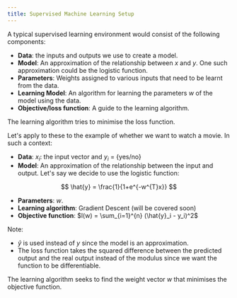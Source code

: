 ```yaml
---
title: Supervised Machine Learning Setup
---
```

A typical supervised learning environment would consist of the following components:
- **Data**: the inputs and outputs we use to create a model.
- **Model**: An approximation of the relationship between $x$ and $y$. One such approximation could be the logistic function.
- **Parameters**: Weights assigned to various inputs that need to be learnt from the data.
- **Learning Model**: An algorithm for learning the parameters $w$ of the model using the data. 
- **Objective/loss function**: A guide to the learning algorithm.

The learning algorithm tries to minimise the loss function. 

Let's apply to these to the example of whether we want to watch a movie. In such a context:
- **Data**: $x_i$: the input vector and $y_i$ = {yes/no}
- **Model**: An approximation of the relationship between the input and output. Let's say we decide to use the logistic function:

$$
\hat{y} = \frac{1}{1+e^{-w^{T}x}}
$$

- **Parameters**: $w$.
- **Learning algorithm**: Gradient Descent (will be covered soon)
- **Objective function**: $l(w) = \sum_{i=1}^{n} (\hat{y}_i - y_i)^2$

Note:
- $\hat{y}$ is used instead of $y$ since the model is an approximation. 
- The loss function takes the squared difference between the predicted output and the real output instead of the modulus since we want the function to be differentiable.

The learning algorithm seeks to find the weight vector $w$ that minimises the objective function.